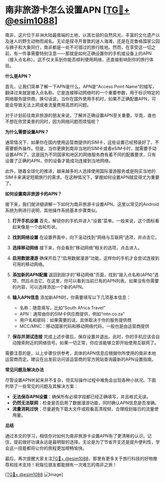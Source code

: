 # 南非旅游卡怎么设置APN [[TG💪+ @esim1088](https://t.me/s/esim1088)]

南非，这片位于非洲大陆最南端的土地，以其壮丽的自然风光、丰富的文化遗产以及迷人的野生动物而闻名。无论是探寻开普敦的迷人海滩，还是在克鲁格国家公园与狮子和大象同行，南非都是一处不可错过的旅行胜地。然而，在享受这一切之前，有一件事需要特别注意——那就是如何正确设置你的手机或设备上的APN（接入点名称）。这不仅关系到你能否顺利使用网络，还直接影响到你的旅行体验。

**什么是APN？**

首先，让我们简单了解一下APN是什么。APN是“Access Point Name”的缩写，翻译过来就是接入点名称。它是连接移动网络时的一个重要参数，用于标识特定的网络服务提供商。换句话说，当你在国外使用手机时，如果不正确配置APN，可能会导致无法上网或者流量费用高昂的问题。

对于计划前往南非旅游的朋友来说，了解并正确设置APN至关重要。毕竟，谁也不想在欣赏美景的同时，因为网络问题而烦恼呢？

**为什么需要设置APN？**

通常情况下，如果你在国内使用运营商提供的SIM卡，这些设置已经预装好了，不需要额外操作。但是，当你更换到南非当地的SIM卡或者eSIM卡时，就需要手动设置APN了。这是因为不同国家和地区的网络服务商有着不同的配置要求，只有设置了正确的APN，你的设备才能成功连接到当地网络。

此外，随着全球化的推进，越来越多的人选择使用国际漫游服务或是购买当地的SIM卡来满足短期旅行的需求。在这种情况下，掌握如何设置APN就显得尤为重要了。

**如何设置南非旅游卡的APN？**

接下来，我们就详细讲解一下如何为南非旅游卡设置APN。这里以常见的Android系统为例进行说明，其他操作系统基本步骤类似。

1. **打开手机设置**
   首先，解锁你的手机并进入“设置”菜单。一般来说，这个图标看起来像是一个齿轮形状。

2. **找到网络设置**
   在设置界面中，向下滚动找到“网络与互联网”选项，并点击它。

3. **选择移动网络**
   接下来，你会看到“移动网络”相关的选项，点击进入。

4. **启用数据漫游**
   确保开启了“启用数据漫游”功能，这样你的手机才会尝试连接到可用的移动网络。

5. **添加新的APN配置**
   返回到刚才的“移动网络”页面，找到“接入点名称(APN)”选项，然后点击它。在这里，你可以看到当前已有的APN列表。如果没有你需要的内容，可以选择添加一个新的APN。

6. **输入APN信息**
   添加新APN时，你需要填写以下几项基本信息：
   - 名称：随意填写，比如“South Africa Travel”
   - APN：通常由你的SIM卡供应商提供，例如“mtn.co.za”
   - 用户名和密码：如果需要的话，具体取决于你的服务提供商
   - MCC/MNC：移动国家代码和移动网络代码，一般也是由运营商提供

7. **保存并测试连接**
   完成上述步骤后，保存设置并退出。此时，你的手机应该会自动搜索附近的网络信号。如果一切正常，你应该能够立即开始使用互联网了。

需要注意的是，以上步骤仅供参考，具体的APN信息应根据你所使用的南非本地运营商而定。建议在出发前访问该运营商的官方网站查询最新的APN设置指南。

**常见问题及解决办法**

尽管设置APN听起来并不复杂，但实际操作过程中难免会出现各种小状况。下面列举了一些常见的问题及其解决方案：

- **无法保存APN设置**：确保所有必填字段都已经正确填写，并且格式无误。
- **仍然无法联网**：检查是否启用了数据漫游功能，同时确认APN信息是否准确。
- **流量消耗过快**：尽量避免下载大文件或观看高清视频，合理规划每日的流量使用量。

**总结**

通过本文的学习，相信你对如何为南非旅游卡设置APN有了更清晰的认识。记住，提前做好功课永远是最明智的选择。无论是为了节省开支还是提升便利性，学会这一技能都将让你的旅程更加顺畅愉快。

最后，再次提醒大家关注[TG💪+ @esim1088](https://t.me/s/esim1088)，那里有更多关于旅行科技的好物推荐和技术支持！祝每位朋友都能拥有一次难忘的南非之旅！

[[TG💪+ @esim1088](https://t.me/s/esim1088) ![Image](https://i.postimg.cc/4NQfJmqS/Snipaste-2025-05-13-00-14-12.png)]